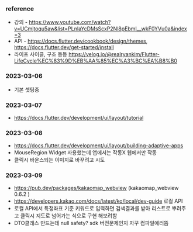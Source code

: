 ### reference
- 강의 - https://www.youtube.com/watch?v=UCmjtoqu5aw&list=PLnIaYcDMsScxP2Nl8pEbmI__wkF0YVu0a&index=3 
- API - https://docs.flutter.dev/cookbook/design/themes, https://docs.flutter.dev/get-started/install
- 라이프 사이클, 구조 등등 https://velog.io/@realryankim/Flutter-LifeCycle%EC%83%9D%EB%AA%85%EC%A3%BC%EA%B8%B0

### 2023-03-06
- 기본 셋팅중

### 2023-03-07
- https://docs.flutter.dev/development/ui/layout/tutorial

### 2023-03-08
- https://docs.flutter.dev/development/ui/layout/building-adaptive-apps
- MouseRegion Widget 사용했는데 앱에서는 작동X 웹에서만 작동
- 클릭시 바운스되는 이미지로 바꾸려고 시도 

### 2023-03-09
- https://pub.dev/packages/kakaomap_webview (kakaomap_webview 0.6.2 )
- https://developers.kakao.com/docs/latest/ko/local/dev-guide 로컬 API
- 로컬 API에서 특정좌표 기준 키워드로 입력하면 검색결과를 받아 리스트로 뿌려주고 클릭시 지도로 넘어가는 식으로 구현 해보려함
- DTO클래스 만드는데 null safety? sdk 버전문제인지 자꾸 컴파일에러뜸